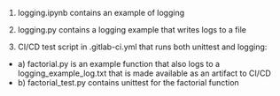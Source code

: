 1) logging.ipynb contains an example of logging
2) logging.py contains a logging example that writes logs to a file

3) CI/CD test script in .gitlab-ci.yml that runs both unittest and logging:

- a) factorial.py is an example function that also logs to a logging_example_log.txt that is made available as an artifact to CI/CD<br>
- b) factorial_test.py contains unittest for the factorial function
